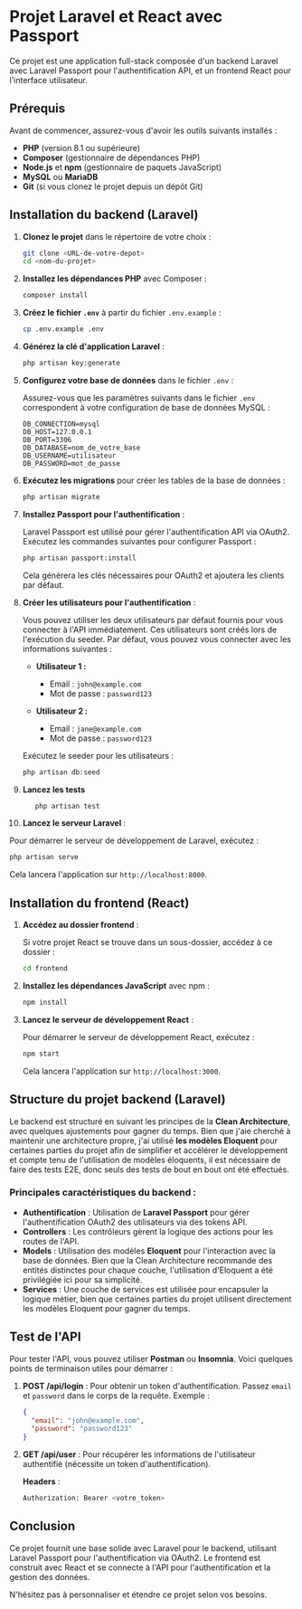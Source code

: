 
# Projet Laravel et React avec Passport

Ce projet est une application full-stack composée d'un backend Laravel avec Laravel Passport pour l'authentification API, et un frontend React pour l'interface utilisateur.

## Prérequis

Avant de commencer, assurez-vous d'avoir les outils suivants installés :

- **PHP** (version 8.1 ou supérieure)
- **Composer** (gestionnaire de dépendances PHP)
- **Node.js** et **npm** (gestionnaire de paquets JavaScript)
- **MySQL** ou **MariaDB**
- **Git** (si vous clonez le projet depuis un dépôt Git)

## Installation du backend (Laravel)

1. **Clonez le projet** dans le répertoire de votre choix :
   
   ```bash
   git clone <URL-de-votre-depot>
   cd <nom-du-projet>
   ```

2. **Installez les dépendances PHP** avec Composer :

   ```bash
   composer install
   ```

3. **Créez le fichier `.env`** à partir du fichier `.env.example` :
   
   ```bash
   cp .env.example .env
   ```

4. **Générez la clé d'application Laravel** :

   ```bash
   php artisan key:generate
   ```

5. **Configurez votre base de données** dans le fichier `.env` :

   Assurez-vous que les paramètres suivants dans le fichier `.env` correspondent à votre configuration de base de données MySQL :

   ```env
   DB_CONNECTION=mysql
   DB_HOST=127.0.0.1
   DB_PORT=3306
   DB_DATABASE=nom_de_votre_base
   DB_USERNAME=utilisateur
   DB_PASSWORD=mot_de_passe
   ```

6. **Exécutez les migrations** pour créer les tables de la base de données :

   ```bash
   php artisan migrate
   ```

7. **Installez Passport pour l'authentification** :

   Laravel Passport est utilisé pour gérer l'authentification API via OAuth2. Exécutez les commandes suivantes pour configurer Passport :

   ```bash
   php artisan passport:install
   ```

   Cela générera les clés nécessaires pour OAuth2 et ajoutera les clients par défaut.

8. **Créer les utilisateurs pour l'authentification** :

   Vous pouvez utiliser les deux utilisateurs par défaut fournis pour vous connecter à l'API immédiatement. Ces utilisateurs sont créés lors de l'exécution du seeder. Par défaut, vous pouvez vous connecter avec les informations suivantes :

   - **Utilisateur 1 :**
     - Email : `john@example.com`
     - Mot de passe : `password123`
   
   - **Utilisateur 2 :**
     - Email : `jane@example.com`
     - Mot de passe : `password123`

   Exécutez le seeder pour les utilisateurs :

   ```bash
   php artisan db:seed
   ```
9. **Lancez les tests**

   ```bash
      php artisan test   
      ```

10. **Lancez le serveur Laravel** :

   Pour démarrer le serveur de développement de Laravel, exécutez :

   ```bash
   php artisan serve
   ```

   Cela lancera l'application sur `http://localhost:8000`.

## Installation du frontend (React)

1. **Accédez au dossier frontend** :

   Si votre projet React se trouve dans un sous-dossier, accédez à ce dossier :

   ```bash
   cd frontend
   ```

2. **Installez les dépendances JavaScript** avec npm :

   ```bash
   npm install
   ```

3. **Lancez le serveur de développement React** :

   Pour démarrer le serveur de développement React, exécutez :

   ```bash
   npm start
   ```

   Cela lancera l'application sur `http://localhost:3000`.

## Structure du projet backend (Laravel)

Le backend est structuré en suivant les principes de la **Clean Architecture**, avec quelques ajustements pour gagner du temps. Bien que j'aie cherché à maintenir une architecture propre, j'ai utilisé **les modèles Eloquent** pour certaines parties du projet afin de simplifier et accélérer le développement et compte tenu de l'utilisation de modèles éloquents, il est nécessaire de faire des tests E2E, donc seuls des tests de bout en bout ont été effectués.

### Principales caractéristiques du backend :

- **Authentification** : Utilisation de **Laravel Passport** pour gérer l'authentification OAuth2 des utilisateurs via des tokens API.
- **Controllers** : Les contrôleurs gèrent la logique des actions pour les routes de l'API.
- **Models** : Utilisation des modèles **Eloquent** pour l'interaction avec la base de données. Bien que la Clean Architecture recommande des entités distinctes pour chaque couche, l'utilisation d'Eloquent a été privilégiée ici pour sa simplicité.
- **Services** : Une couche de services est utilisée pour encapsuler la logique métier, bien que certaines parties du projet utilisent directement les modèles Eloquent pour gagner du temps.

## Test de l'API

Pour tester l'API, vous pouvez utiliser **Postman** ou **Insomnia**. Voici quelques points de terminaison utiles pour démarrer :

1. **POST /api/login** : Pour obtenir un token d'authentification. Passez `email` et `password` dans le corps de la requête.
   Exemple :

   ```json
   {
     "email": "john@example.com",
     "password": "password123"
   }
   ```

2. **GET /api/user** : Pour récupérer les informations de l'utilisateur authentifié (nécessite un token d'authentification).

   **Headers** :
   ```bash
   Authorization: Bearer <votre_token>
   ```

## Conclusion

Ce projet fournit une base solide avec Laravel pour le backend, utilisant Laravel Passport pour l'authentification via OAuth2. Le frontend est construit avec React et se connecte à l'API pour l'authentification et la gestion des données.

N'hésitez pas à personnaliser et étendre ce projet selon vos besoins.
